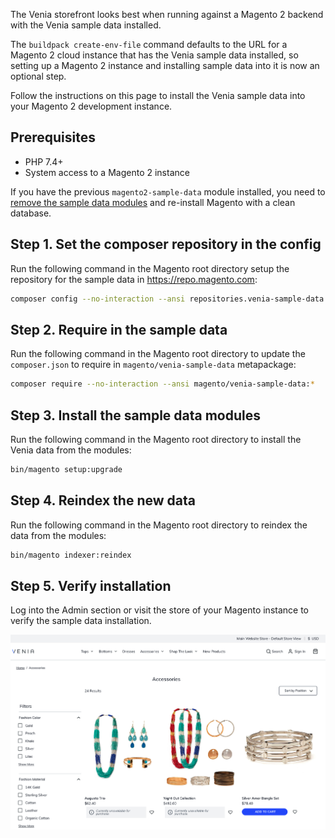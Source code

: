 The Venia storefront looks best when running against a Magento 2 backend with the Venia sample data installed.

The `buildpack create-env-file` command defaults to the URL for a Magento 2 cloud instance that has the Venia sample data installed, so
setting up a Magento 2 instance and installing sample data into it is now an optional step.

Follow the instructions on this page to install the Venia sample data into your Magento 2 development instance.

## Prerequisites

* PHP 7.4+
* System access to a Magento 2 instance

If you have the previous `magento2-sample-data` module installed, you need to [remove the sample data modules][] and re-install Magento with a clean database.

## Step 1. Set the composer repository in the config

Run the following command in the Magento root directory setup the repository for the sample data in https://repo.magento.com:

```sh
composer config --no-interaction --ansi repositories.venia-sample-data composer https://repo.magento.com
```

## Step 2. Require in the sample data

Run the following command in the Magento root directory to update the `composer.json` to require in `magento/venia-sample-data` metapackage:

```sh
composer require --no-interaction --ansi magento/venia-sample-data:*
```

## Step 3. Install the sample data modules

Run the following command in the Magento root directory to install the Venia data from the modules:

```sh
bin/magento setup:upgrade
```

## Step 4. Reindex the new data

Run the following command in the Magento root directory to reindex the data from the modules:

```sh
bin/magento indexer:reindex
```

## Step 5. Verify installation

Log into the Admin section or visit the store of your Magento instance to verify the sample data installation.

![Sample data installed in Magento](./images/sample-data-installed.png)

[remove the sample data modules]: https://experienceleague.adobe.com/docs/commerce-operations/installation-guide/next-steps/sample-data/remove-or-update.html
[PWA Studio]: https://github.com/magento/pwa-studio
